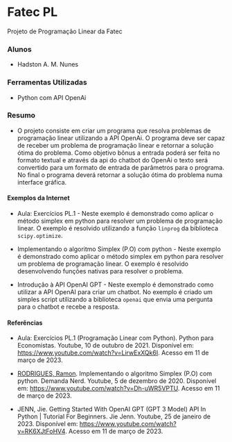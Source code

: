 # Fatec PL
 Projeto de Programação Linear da Fatec

### Alunos

- Hadston A. M. Nunes

### Ferramentas Utilizadas

- Python com API OpenAi

### Resumo

- O projeto consiste em criar um programa que resolva problemas de programação linear utilizando a API OpenAi. O programa deve ser capaz de receber um problema de programação linear e retornar a solução ótima do problema. Como objetivo bônus a entrada poderá ser feita no formato textual e através da api do chatbot do OpenAi o texto será convertido para um formato de entrada de parâmetros para o programa. No final o programa deverá retornar a solução ótima do problema numa interface gráfica.

#### Exemplos da Internet

- Aula: Exercícios PL.1 - Neste exemplo é demonstrado como aplicar o método simplex em python para resolver um problema de programação linear. O exemplo é resolvido utilizando a função `linprog` da biblioteca `scipy.optimize`.

- Implementando o algoritmo Simplex (P.O) com python - Neste exemplo é demonstrado como aplicar o método simplex em python para resolver um problema de programação linear. O exemplo é resolvido desenvolvendo funções nativas para resolver o problema.

- Introdução à API OpenAI GPT - Neste exemplo é demonstrado como utilizar a API OpenAI para criar um chatbot. No exemplo é criado um simples script utilizando a biblioteca `openai` que envia uma pergunta para o chatbot e recebe a resposta. 

#### Referências

- Aula: Exercícios PL.1 (Programação Linear com Python). Python para Economistas. Youtube, 10 de outubro de 2021. Disponível em: https://www.youtube.com/watch?v=LirwExXQk6I. Acesso em 11 de março de 2023.

- [RODRIGUES, Ramon](https://github.com/Ramon5/simplex). Implementando o algoritmo Simplex (P.O) com python. Demanda Nerd. Youtube, 5 de dezembro de 2020. Disponível em: https://www.youtube.com/watch?v=Dh-uWR5VPTU. Acesso em 11 de março de 2023.

- JENN, Jie. Getting Started With OpenAI GPT (GPT 3 Model) API In Python | Tutorial For Beginners. Jie Jenn. Youtube, 25 de janeiro de 2023. Disponível em: https://www.youtube.com/watch?v=RK6XJtFoHV4. Acesso em 11 de março de 2023.